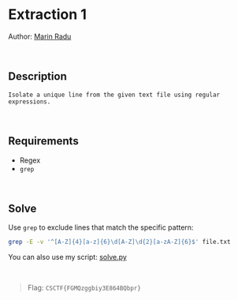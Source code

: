 # Extraction 1
Author: [Marin Radu](https://github.com/ChronosPK)

<br>

## Description
```
Isolate a unique line from the given text file using regular expressions.
```

<br>

## Requirements
- Regex
- `grep`

<br>

## Solve
Use `grep` to exclude lines that match the specific pattern:

```bash
grep -E -v '^[A-Z]{4}[a-z]{6}\d[A-Z]\d{2}[a-zA-Z]{6}$' file.txt
```

You can also use my script: [solve.py](./solve/solve.py)

<br>

> Flag: `CSCTF{FGMQzggbiy3E864BQbpr}`